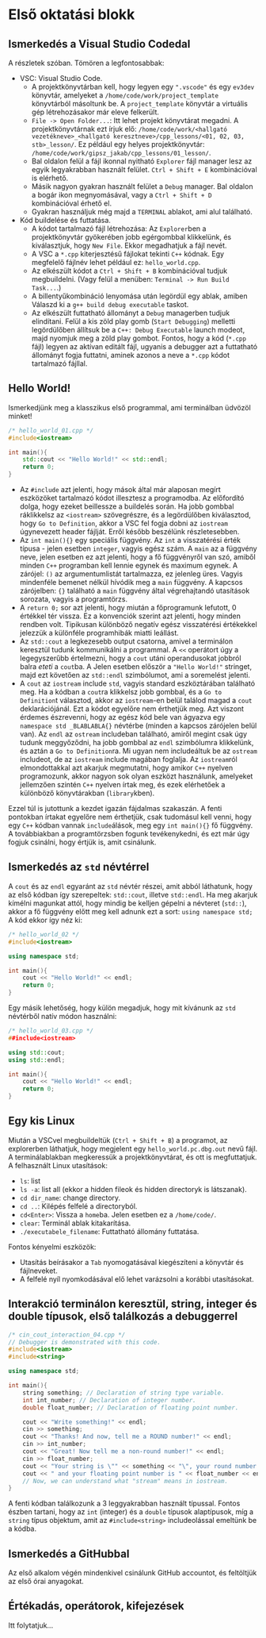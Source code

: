 # Első oktatási blokk

## Ismerkedés a Visual Studio Codedal

A részletek szóban. Tömören a legfontosabbak:

- VSC: Visual Studio Code.
    - A projektkönyvtárban kell, hogy legyen egy `".vscode"` és egy `ev3dev` könyvtár, amelyeket a `/home/code/work/project_template` könyvtárból másoltunk be. A `project_template` könyvtár a virtuális gép létrehozásakor már eleve felkerült.
    - `File -> Open Folder...`: Itt lehet projekt könyvtárat megadni. A projektkönyvtárnak ezt írjuk elő: `/home/code/work/<hallgató vezetékneve>_<hallgató keresztneve>/cpp_lessons/<01, 02, 03, stb>_lesson/`. Ez például egy helyes projektkönyvtár: `/home/code/work/gipsz_jakab/cpp_lessons/01_lesson/`.
    - Bal oldalon felül a fájl ikonnal nyitható `Explorer` fájl manager lesz az egyik legyakrabban használt felület. `Ctrl + Shift + E` kombinációval is elérhető.
    - Másik nagyon gyakran használt felület a `Debug` manager. Bal oldalon a bogár ikon megnyomásával, vagy a `Ctrl + Shift + D` kombinációval érhető el.
    - Gyakran használjuk még majd a `TERMINAL` ablakot, ami alul található.
- Kód buildelése és futtatása.
    - A kódot tartalmazó fájl létrehozása: Az `Explorer`ben a projektkönyvtár gyökerében jobb egérgombbal klikkelünk, és kiválasztjuk, hogy `New File`. Ekkor megadhatjuk a fájl nevét.
    - A VSC a `*.cpp` kiterjesztésű fájlokat tekinti `C++` kódnak. Egy megfelelő fájlnév lehet például ez: `hello_world.cpp`.
    - Az elkészült kódot a `Ctrl + Shift + B` kombinációval tudjuk megbuildelni. (Vagy felül a menüben: `Terminal -> Run Build Task...`.)
    - A billentyűkombináció lenyomása után legördül egy ablak, amiben Válaszd ki a `g++ build debug executable` taskot.
    - Az elkészült futtatható állományt a `Debug` managerben tudjuk elindítani. Felül a kis zöld play gomb (`Start Debugging`)  melletti legördülőben állítsuk be a `C++: Debug Executable` launch modeot, majd nyomjuk meg a zöld play gombot. Fontos, hogy a kód (`*.cpp` fájl) legyen az aktívan editált fájl, ugyanis a debugger azt a futtatható állományt fogja futtatni, aminek azonos a neve a `*.cpp` kódot tartalmazó fájllal.


## Hello World!

Ismerkedjünk meg a klasszikus első programmal, ami terminálban üdvözöl minket!

```c++
/* hello_world_01.cpp */
#include<iostream>

int main(){
    std::cout << "Hello World!" << std::endl;
    return 0;
}
```

- Az `#include` azt jelenti, hogy mások által már alaposan megírt eszközöket tartalmazó kódot illesztesz a programodba. Az előfordító dolga, hogy ezeket beillessze a buildelés során. Ha jobb gombbal ráklikkelsz az `<iostream>` szövegrészre, és a legördülőben kiválasztod, hogy `Go to Definition`, akkor a VSC fel fogja dobni az `iostream` úgynevezett header fájlját. Erről később beszélünk részletesebben.
- Az `int main(){}` egy speciális függvény. Az `int` a visszatérési érték típusa - jelen esetben `integer`, vagyis egész szám. A `main` az a függvény neve, jelen esetben ez azt jelenti, hogy a fő függvényről van szó, amiből minden `C++` programban kell lennie egynek és maximum egynek. A zárójel: `()` az argumentumlistát tartalmazza, ez jelenleg üres. Vagyis mindenféle bemenet nélkül hívódik meg a `main` függvény. A kapcsos zárójelben: `{}` található a `main` függvény által végrehajtandó utasítások sorozata, vagyis a programtörzs.
- A `return 0;` sor azt jelenti, hogy miután a főprogramunk lefutott, 0 értékkel tér vissza. Ez a konvenciók szerint azt jelenti, hogy minden rendben volt. Tipikusan különböző negatív egész visszatérési értékekkel jelezzük a különféle programhibák miatti leállást.
- Az `std::cout` a legkezesebb output csatorna, amivel a terminálon keresztül tudunk kommunikálni a programmal. A `<<` operátort úgy a legegyszerűbb értelmezni, hogy a `cout` utáni operandusokat jobbról balra *eteti* a `cout`ba. A Jelen esetben először a `"Hello World!"` stringet, majd ezt követően az `std::endl` szimbólumot, ami a soremelést jelenti.
- A `cout` az `iostream` include `std`, vagyis standard eszköztárában található meg. Ha a kódban a `cout`ra klikkelsz jobb gombbal, és a `Go to Definition`t választod, akkor az `iostream`-en belül találod magad a `cout` deklarációjánál. Ezt a kódot egyelőre nem érthetjük meg. Azt viszont érdemes észrevenni, hogy az egész kód bele van ágyazva egy `namespace std _BLABLABLA{}` névtérbe (minden a kapcsos zárójelen belül van). Az `endl` az `ostream` includeban található, amiről megint csak úgy tudunk meggyőződni, ha jobb gombbal az `endl` szimbólumra klikkelünk, és aztán a `Go to Definition`ra. Mi ugyan nem includeáltuk be az `ostream` includeot, de az `iostream` include magában foglalja. Az `iostream`ról elmondottakkal azt akarjuk megmutatni, hogy amikor `C++` nyelven programozunk, akkor nagyon sok olyan eszközt használunk, amelyeket jellemzően szintén `C++` nyelven írtak meg, és ezek elérhetőek a különböző könyvtárakban (`library`kben).

Ezzel túl is jutottunk a kezdet igazán fájdalmas szakaszán. A fenti pontokban írtakat egyelőre nem érthetjük, csak tudomásul kell venni, hogy egy `C++` kódban vannak `include`álások, meg egy `int main(){}` fő függvény. A továbbiakban a programtörzsben fogunk tevékenykedni, és ezt már úgy fogjuk csinálni, hogy értjük is, amit csinálunk.

## Ismerkedés az `std` névtérrel

A `cout` és az `endl` egyaránt az `std` névtér részei, amit abból láthatunk, hogy az első kódban így szerepeltek: `std::cout`, illetve `std::endl`. Ha meg akarjuk kímélni magunkat attól, hogy mindig be kelljen gépelni a névteret (`std::`), akkor a fő függvény előtt meg kell adnunk ezt a sort: `using namespace std;` A kód ekkor így néz ki:

```c++
/* hello_world_02 */
#include<iostream>

using namespace std;

int main(){
    cout << "Hello World!" << endl;
    return 0;
}
```

Egy másik lehetőség, hogy külön megadjuk, hogy mit kívánunk az `std` névtérből natív módon használni:

```c++
/* hello_world_03.cpp */
##include<iostream>

using std::cout;
using std::endl;

int main(){
    cout << "Hello World!" << endl;
    return 0;
}
```

## Egy kis Linux

Miután a VSCvel megbuildeltük (`Ctrl + Shift + B`) a programot, az explorerben láthatjuk, hogy megjelent egy `hello_world.pc.dbg.out` nevű fájl. A terminálablakban megkeressük a projektkönyvtárat, és ott is megfuttatjuk. A felhasznált Linux utasítások:

- `ls`: list
- `ls -a`: list all (ekkor a hidden fileok és hidden directoryk is látszanak).
- `cd dir_name`: change directory.
- `cd ..`: Kilépés felfelé a directoryból.
- `cd<Enter>`: Vissza a `home`ba. Jelen esetben ez a `/home/code/`.
- `clear`: Terminál ablak kitakarítása.
- `./executabele_filename`: Futtatható állomány futtatása.

Fontos kényelmi eszközök:

- Utasítás beírásakor a `Tab` nyomogatásával kiegészíteni a könyvtár és fájlneveket.
- A felfelé nyíl nyomkodásával elő lehet varázsolni a korábbi utasításokat.

## Interakció terminálon keresztül, string, integer és double típusok, első találkozás a debuggerrel

```c++
/* cin_cout_interaction_04.cpp */
// Debugger is demonstrated with this code.
#include<iostream>
#include<string>

using namespace std;

int main(){
    string something; // Declaration of string type variable.
    int int_number; // Declaration of integer number.
    double float_number; // Declaration of floating point number.

    cout << "Write something!" << endl;
    cin >> something;
    cout << "Thanks! And now, tell me a ROUND number!" << endl;
    cin >> int_number;
    cout << "Great! Now tell me a non-round number!" << endl;
    cin >> float_number; 
    cout << "Your string is \"" << something << "\", your round number is " << int_number;
    cout << " and your floating point number is " << float_number << endl;
    // Now, we can understand what "stream" means in iostream.
}
```

A fenti kódban találkozunk a 3 leggyakrabban használt típussal. Fontos észben tartani, hogy az `int` (integer) és a `double` típusok alaptípusok, míg a `string` típus objektum, amit az `#include<string>` includeolással emeltünk be a kódba.

## Ismerkedés a GitHubbal

Az első alkalom végén mindenkivel csinálunk GitHub accountot, és feltöltjük az első órai anyagokat.

## Értékadás, operátorok, kifejezések

Itt folytatjuk...